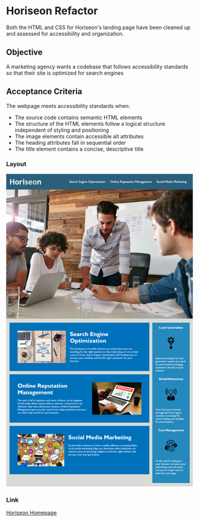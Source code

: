 # Horiseon Refactor

Both the HTML and CSS for Horiseon's landing page have been cleaned up and assessed for accessibility and organization.

## Objective

A marketing agency wants a codebase that follows accessibility standards so that their site is optimized for search engines

## Acceptance Criteria
The webpage meets accessibility standards when: 
- The source code contains semantic HTML elements
- The structure of the HTML elements follow a logical structure independent of styling and positioning
- The image elements contain accessible alt attributes
- The heading attributes fall in sequential order
- The title element contains a concise, descriptive title

### Layout

![Screenshot of Horizon Homepage](./assets/images/horiseon-site-screenshot.png)

### Link
[Horiseon Homepage](https://github.com/lexslo/UCB-challenge-01.git)